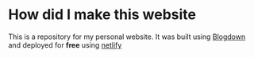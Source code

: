 # How did I make this website
This is a repository for my personal website.  It was built using [Blogdown](https://bookdown.org/yihui/blogdown/) and deployed for **free** using [netlify](https://www.netlify.com)
